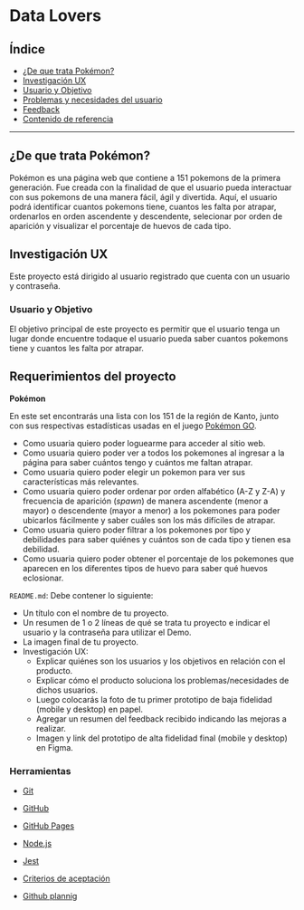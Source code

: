 # Data Lovers

## Índice

- [¿De que trata Pokémon?](#dequetrata)
- [Investigación UX](#Investigación-Ux)
- [Usuario y Objetivo](#usuario-y-objetivo)
- [Problemas y necesidades del usuario](#problemas-y-necesidades-del-usuario)
- [Feedback](#feedback)
- [Contenido de referencia](#contenido-de-referencia)

***

## ¿De que trata Pokémon?

Pokémon es una página web que contiene a 151 pokemons de la primera generación. Fue creada con la finalidad de que el usuario pueda interactuar con sus pokemons de una manera fácil, ágil y divertida. Aquí, el usuario podrá identificar cuantos pokemons tiene, cuantos les falta por atrapar, ordenarlos en orden ascendente y descendente, selecionar por orden de aparición y visualizar el porcentaje de huevos de cada tipo.

## Investigación UX

Este proyecto está dirigido al usuario registrado que cuenta con un usuario y contraseña.

### Usuario y Objetivo

El objetivo principal de este proyecto es permitir que el usuario tenga un lugar donde encuentre todaque el usuario pueda saber cuantos pokemons tiene y cuantos les falta por atrapar.



 

## Requerimientos del proyecto



**Pokémon**

En este set encontrarás una lista con los 151 de la 
región de Kanto, junto con sus respectivas estadísticas usadas en el 
juego [Pokémon GO](https://www.pokemongolive.com). 

- Como usuaria quiero poder loguearme para acceder al sitio web.
- Como usuaria quiero poder ver a todos los pokemones al ingresar a la página 
para saber cuántos tengo y cuántos me faltan atrapar.
- Como usuaria quiero poder elegir un pokemon para ver sus características más 
relevantes.
- Como usuaria quiero poder ordenar por orden alfabético (A-Z y Z-A) y frecuencia 
de aparición (_spawn_) de manera ascendente (menor a mayor) o descendente (mayor 
a menor) a los pokemones para poder ubicarlos fácilmente y saber cuáles son los 
más difíciles de atrapar.
- Como usuaria quiero poder filtrar a los pokemones por tipo y debilidades para 
saber quiénes y cuántos son de cada tipo y tienen esa debilidad.
- Como usuaria quiero poder obtener el porcentaje de los pokemones que aparecen 
en los diferentes tipos de huevo para saber qué huevos eclosionar.


`README.md`:
Debe contener lo siguiente:

- Un título con el nombre de tu proyecto.
- Un resumen de 1 o 2 líneas de qué se trata tu proyecto e indicar el usuario 
y la contraseña para utilizar el Demo.
- La imagen final de tu proyecto.
- Investigación UX:
  - Explicar quiénes son los usuarios y los objetivos en relación con el 
  producto.
  - Explicar cómo el producto soluciona los problemas/necesidades de dichos 
  usuarios.
  - Luego colocarás la foto de tu primer prototipo de baja fidelidad (mobile 
  y desktop) en papel.
  - Agregar un resumen del feedback recibido indicando las mejoras a realizar.
  - Imagen y link del prototipo de alta fidelidad final (mobile y desktop) en 
  Figma.


### Herramientas

- [Git](https://git-scm.com/)
- [GitHub](https://github.com/)
- [GitHub Pages](https://pages.github.com/)
- [Node.js](https://nodejs.org/)
- [Jest](https://jestjs.io/)

- [Criterios de aceptación](https://pabloquilca.com/criterios-de-aceptacion/)
- [Github plannig](https://www.youtube.com/watch?v=RXEy6CFu9Hk)
